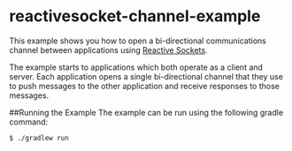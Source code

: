 reactivesocket-channel-example
===

This example shows you how to open a bi-directional communications channel between applications using [Reactive Sockets](http://reactivesocket.io/).

The example starts to applications which both operate as a client and server.  Each application opens a single bi-directional channel 
that they use to push messages to the other application and receive responses to those messages.

##Running the Example
The example can be run using the following gradle command:

```
$ ./gradlew run
```
